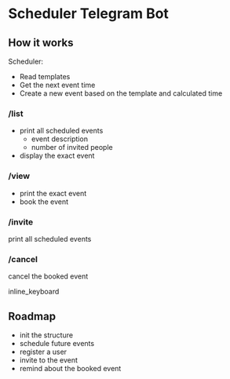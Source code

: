 # Scheduler Telegram Bot


## How it works

Scheduler:
- Read templates
- Get the next event time
- Create a new event based on the template and calculated time


### /list

- print all scheduled events
  - event description
  - number of invited people
- display the exact event

### /view
 - print the exact event
 - book the event


### /invite
print all scheduled events

### /cancel
cancel the booked event

inline_keyboard


## Roadmap
- init the structure
- schedule future events
- register a user
- invite to the event
- remind about the booked event

